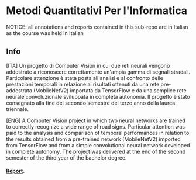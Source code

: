 # Metodi Quantitativi Per l'Informatica
NOTICE: all annotations and reports contained in this sub-repo are in Italian as the course was held in Italian

## Info
[ITA] Un progetto di Computer Vision in cui due reti neurali vengono addestrate a riconoscere correttamente un'ampia gamma di segnali stradali. Particolare attenzione è stata posta all'analisi e al confronto delle prestazioni temporali in relazione ai risultati ottenuti da una rete pre-addestrata (MobileNetV2) importata da TensorFlow e da una semplice rete neurale convoluzionale sviluppata in completa autonomia. Il progetto è stato consegnato alla fine del secondo semestre del terzo anno della laurea triennale.

[ENG] A Computer Vision project in which two neural networks are trained to correctly recognize a wide range of road signs. Particular attention was paid to the analysis and comparison of temporal performances in relation to the results obtained from a pre-trained network (MobileNetV2) imported from TensorFlow and from a simple convolutional neural network developed in complete autonomy. The project was delivered at the end of the second semester of the third year of the bachelor degree.


#### [Report](https://github.com/LucPol98/university_projects/blob/main/Bachelor%20Degree/Metodi%20Quantitativi%20Per%20L'Informatica/RelazioneProgetto.pdf).
